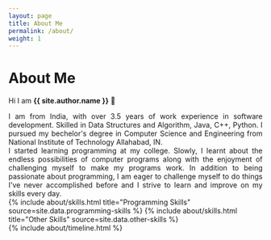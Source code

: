 ```yaml
---
layout: page
title: About Me
permalink: /about/
weight: 1
---
```


# **About Me**

Hi I am **{{ site.author.name }}** :pray:
<div align="justify">
I am from India, with over 3.5 years of work experience in software development. Skilled in Data Structures and Algorithm, Java, C++, Python. I pursued my bechelor's degree in Computer Science and Engineering from National Institute of Technology Allahabad, IN. 
<br>
I started learning programming at my college. Slowly, I learnt about the endless possibilities of computer programs along with the enjoyment of challenging myself to make my programs work. In addition to being passionate about programming, I am eager to challenge myself to do things I've never accomplished before and I strive to learn and improve on my skills every day.
</div>

<div class="row">
{% include about/skills.html title="Programming Skills" source=site.data.programming-skills %}
{% include about/skills.html title="Other Skills" source=site.data.other-skills %}
</div>

<div class="row">
{% include about/timeline.html %}
</div>
